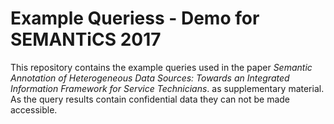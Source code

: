 # Example Queriess - Demo for SEMANTiCS 2017

This repository contains the example queries used in the paper _Semantic Annotation of Heterogeneous Data Sources: Towards an Integrated Information Framework for Service Technicians_. as supplementary material. As the query results contain confidential data they can not be made accessible.
